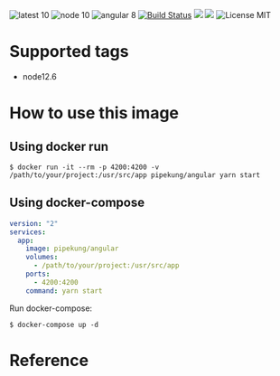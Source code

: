 ![latest 10](https://img.shields.io/badge/latest-node12.6-green.svg?style=flat)
![node 10](https://img.shields.io/badge/node-12.6-brightgreen.svg) ![angular 8](https://img.shields.io/badge/angular-8-red.svg) [![Build Status](https://travis-ci.org/Pipekung/docker-angular.svg?branch=master)](https://travis-ci.org/Pipekung/docker-angular) [![](https://img.shields.io/docker/stars/pipekung/angular.svg)](https://hub.docker.com/r/pipekung/angular 'DockerHub') [![](https://img.shields.io/docker/pulls/pipekung/angular.svg)](https://hub.docker.com/r/pipekung/angular 'DockerHub') ![License MIT](https://img.shields.io/badge/license-MIT-blue.svg)

# Supported tags

- node12.6

# How to use this image

## Using docker run

```console
$ docker run -it --rm -p 4200:4200 -v /path/to/your/project:/usr/src/app pipekung/angular yarn start
```

## Using docker-compose

``` yml
version: "2"
services:
  app:
    image: pipekung/angular
    volumes:
      - /path/to/your/project:/usr/src/app
    ports:
      - 4200:4200
    command: yarn start
```

Run docker-compose:

```console
$ docker-compose up -d
```

# Reference
